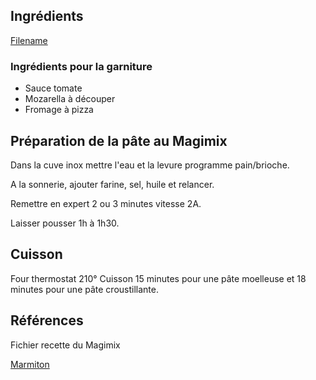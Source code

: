 
## Ingrédients

[Filename](../../Recettes/Ingredients/ingredients_pate_pizza.md ':include')

### Ingrédients pour la garniture
- Sauce tomate
- Mozarella à découper
- Fromage à pizza

## Préparation de la pâte au Magimix

Dans la cuve inox mettre l'eau et la levure programme pain/brioche.

A la sonnerie, ajouter farine, sel, huile et relancer.

Remettre en expert 2 ou 3 minutes vitesse 2A.

Laisser pousser 1h à 1h30.

## Cuisson

Four thermostat 210°
Cuisson 15 minutes pour une pâte moelleuse et 18 minutes pour une pâte croustillante.

## Références

Fichier recette du Magimix

[Marmiton](https://www.marmiton.org/recettes/recette_pizza-maison_313213.aspx)
